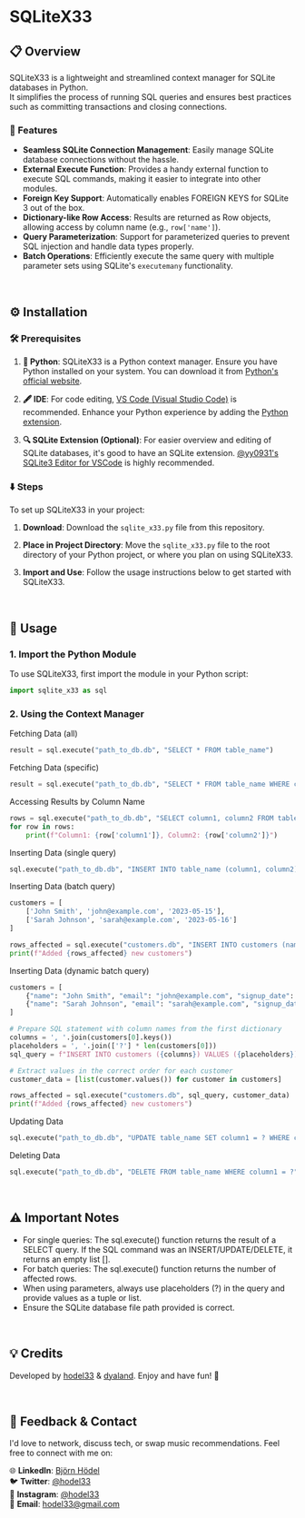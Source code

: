 # SQLiteX33

## 📋 Overview

SQLiteX33 is a lightweight and streamlined context manager for SQLite databases in Python.<br>
It simplifies the process of running SQL queries and ensures best practices such as committing transactions and closing connections.

### 🌟 Features

- **Seamless SQLite Connection Management**: Easily manage SQLite database connections without the hassle.
- **External Execute Function**: Provides a handy external function to execute SQL commands, making it easier to integrate into other modules.
- **Foreign Key Support**: Automatically enables FOREIGN KEYS for SQLite 3 out of the box.
- **Dictionary-like Row Access**: Results are returned as Row objects, allowing access by column name (e.g., `row['name']`).
- **Query Parameterization**: Support for parameterized queries to prevent SQL injection and handle data types properly.
- **Batch Operations**: Efficiently execute the same query with multiple parameter sets using SQLite's `executemany` functionality.

<br>

## ⚙️ Installation

### 🛠️ Prerequisites

1. **🐍 Python**: SQLiteX33 is a Python context manager. Ensure you have Python installed on your system. You can download it from [Python's official website](https://www.python.org/downloads/).

2. **🖋️ IDE**: For code editing, [VS Code (Visual Studio Code)](https://code.visualstudio.com/) is recommended. Enhance your Python experience by adding the [Python extension](https://marketplace.visualstudio.com/items?itemName=ms-python.python).

3. **🔍 SQLite Extension (Optional)**: For easier overview and editing of SQLite databases, it's good to have an SQLite extension. [@yy0931's SQLite3 Editor for VSCode](https://marketplace.visualstudio.com/items?itemName=yy0931.vscode-sqlite3-editor) is highly recommended.

### ⬇️ Steps

To set up SQLiteX33 in your project:

1. **Download**:
   Download the `sqlite_x33.py` file from this repository.

2. **Place in Project Directory**:
   Move the `sqlite_x33.py` file to the root directory of your Python project, or where you plan on using SQLiteX33.

3. **Import and Use**:
   Follow the usage instructions below to get started with SQLiteX33.

<br>

## 🚀 Usage

### 1. Import the Python Module

To use SQLiteX33, first import the module in your Python script:

```python
import sqlite_x33 as sql
```

### 2. Using the Context Manager

Fetching Data (all)
```python
result = sql.execute("path_to_db.db", "SELECT * FROM table_name")
```

Fetching Data (specific)
```python
result = sql.execute("path_to_db.db", "SELECT * FROM table_name WHERE column1 = ?", ('value1',))
```

Accessing Results by Column Name
```python
rows = sql.execute("path_to_db.db", "SELECT column1, column2 FROM table_name")
for row in rows:
    print(f"Column1: {row['column1']}, Column2: {row['column2']}")
```

Inserting Data (single query)
```python
sql.execute("path_to_db.db", "INSERT INTO table_name (column1, column2) VALUES (?, ?)", ('value1', 'value2'))
```

Inserting Data (batch query)
```python
customers = [
    ['John Smith', 'john@example.com', '2023-05-15'],
    ['Sarah Johnson', 'sarah@example.com', '2023-05-16']
]

rows_affected = sql.execute("customers.db", "INSERT INTO customers (name, email, signup_date) VALUES (?, ?, ?)", customers)
print(f"Added {rows_affected} new customers")
```

Inserting Data (dynamic batch query)
```python
customers = [
    {"name": "John Smith", "email": "john@example.com", "signup_date": "2023-05-15"},
    {"name": "Sarah Johnson", "email": "sarah@example.com", "signup_date": "2023-05-16"}
]

# Prepare SQL statement with column names from the first dictionary
columns = ', '.join(customers[0].keys())
placeholders = ', '.join(['?'] * len(customers[0]))
sql_query = f"INSERT INTO customers ({columns}) VALUES ({placeholders})"

# Extract values in the correct order for each customer
customer_data = [list(customer.values()) for customer in customers]

rows_affected = sql.execute("customers.db", sql_query, customer_data)
print(f"Added {rows_affected} new customers")
```

Updating Data
```python
sql.execute("path_to_db.db", "UPDATE table_name SET column1 = ? WHERE column2 = ?", ('new_value', 'value2'))
```

Deleting Data
```python
sql.execute("path_to_db.db", "DELETE FROM table_name WHERE column1 = ?", ('value1',))
```

<br>

## ⚠️ Important Notes

- For single queries: The sql.execute() function returns the result of a SELECT query. If the SQL command was an INSERT/UPDATE/DELETE, it returns an empty list [].
- For batch queries: The sql.execute() function returns the number of affected rows.
- When using parameters, always use placeholders (?) in the query and provide values as a tuple or list.
- Ensure the SQLite database file path provided is correct.

<br>

## 💡 Credits

Developed by [hodel33](https://github.com/hodel33) & [dyaland](https://github.com/dyaland). Enjoy and have fun! 💫

<br>

## 💬 Feedback & Contact

I'd love to network, discuss tech, or swap music recommendations. Feel free to connect with me on:

🌐 **LinkedIn**: [Björn Hödel](https://www.linkedin.com/in/bjornhodel)<br>
🐦 **Twitter**: [@hodel33](https://twitter.com/hodel33)<br>
📸 **Instagram**: [@hodel33](https://www.instagram.com/hodel33)<br>
📧 **Email**: [hodel33@gmail.com](mailto:hodel33@gmail.com)

